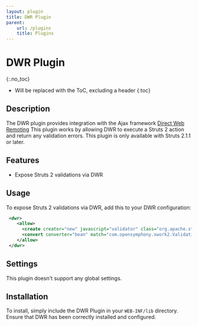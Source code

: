 ```yaml
---
layout: plugin
title: DWR Plugin
parent:
    url: /plugins
    title: Plugins
---
```


# DWR Plugin
{:.no_toc}

* Will be replaced with the ToC, excluding a header
{:toc}

## Description

The DWR plugin provides integration with the Ajax framework [Direct Web Remoting](http://getahead.org/dwr)
This plugin works by allowing DWR to execute a Struts 2 action and return any validation errors.
This plugin is only available with Struts 2.1.1 or later.

## Features

- Expose Struts 2 validations via DWR

## Usage

To expose Struts 2 validations via DWR, add this to your DWR configuration:

```xml
 <dwr>
    <allow>
      <create creator="new" javascript="validator" class="org.apache.struts2.validators.DWRValidator"/>
      <convert converter="bean" match="com.opensymphony.xwork2.ValidationAwareSupport"/>
    </allow>
 </dwr>


```

## Settings

This plugin doesn't support any global settings.

## Installation

To install, simply include the DWR Plugin in your `WEB-INF/lib` directory.  Ensure that DWR has been correctly installed and configured.
